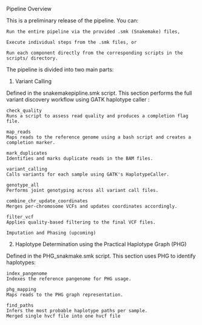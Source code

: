 Pipeline Overview

This is a preliminary release of the pipeline. You can:

    Run the entire pipeline via the provided .smk (Snakemake) files,

    Execute individual steps from the .smk files, or

    Run each component directly from the corresponding scripts in the scripts/ directory.

 The pipeline is divided into two main parts:
1. Variant Calling

Defined in the snakemakepipline.smk script. This section performs the full variant discovery workflow using GATK haplotype caller :

    check_quality
    Runs a script to assess read quality and produces a completion flag file.

    map_reads
    Maps reads to the reference genome using a bash script and creates a completion marker.

    mark_duplicates
    Identifies and marks duplicate reads in the BAM files.

    variant_calling
    Calls variants for each sample using GATK's HaplotypeCaller.

    genotype_all
    Performs joint genotyping across all variant call files.

    combine_chr_update_coordinates
    Merges per-chromosome VCFs and updates coordinates accordingly.

    filter_vcf
    Applies quality-based filtering to the final VCF files.

    Imputation and Phasing (upcoming)


2. Haplotype Determination using the Practical Haplotype Graph (PHG)

Defined in the PHG_snakmake.smk script. This section uses PHG to identify haplotypes:

    index_pangenome
    Indexes the reference pangenome for PHG usage.

    phg_mapping
    Maps reads to the PHG graph representation.

    find_paths
    Infers the most probable haplotype paths per sample.
    Merged single hvcf file into one hvcf file



